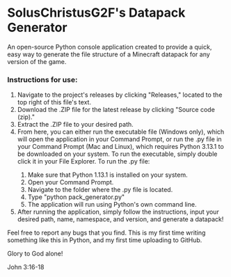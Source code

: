 <h1>SolusChristusG2F's Datapack Generator</h1>
<p>An open-source Python console application created to provide a quick, easy way to generate the file structure of a Minecraft datapack for any version of the game.<p>
<h3>Instructions for use:</h3>
<ol>
  <li>Navigate to the project's releases by clicking "Releases," located to the top right of this file's text.</li>
  <li>Download the .ZIP file for the latest release by clicking "Source code (zip)."</li>
  <li>Extract the .ZIP file to your desired path.</li>
  <li>From here, you can either run the executable file (Windows only), which will open the application in your Command Prompt, or run the .py file in your Command Prompt (Mac and Linux), which requires Python 3.13.1 to be downloaded on your system. To run the executable, simply double click it in your File Explorer. To run the .py file:</li>
  <ol>
    <li>Make sure that Python 1.13.1 is installed on your system.</li>
    <li>Open your Command Prompt.</li>
    <li>Navigate to the folder where the .py file is located.</li>
    <li>Type "python pack_generator.py"</li>
    <li>The application will run using Python's own command line.</li>
  </ol>
  <li>After running the application, simply follow the instructions, input your desired path, name, namespace, and version, and generate a datapack!</li>
</ol>
<p>Feel free to report any bugs that you find. This is my first time writing something like this in Python, and my first time uploading to GitHub.</p>
<p>Glory to God alone!</p>
<p>John 3:16-18</p>
